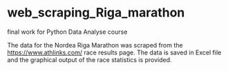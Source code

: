 # web_scraping_Riga_marathon
final work for Python Data Analyse course

The data for the Nordea Riga Marathon was scraped from the https://www.athlinks.com/ race results page. 
The data is saved in Excel file and the graphical output of the race statistics is provided.
